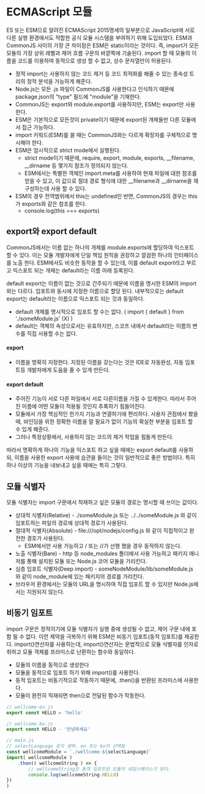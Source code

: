 # ECMAScript 모듈
ES 또는 ESM으로 알려진 ECMAScript 2015명세의 일부분으로 JavaScript에 서로 다른 실행 환경에서도 적합한 공식 모듈 시스템을 부여하기 위해 도입되었다. ESM과 CommonJS 사이의 가장 큰 차이점은 ESM은 static이라는 것이다. 즉, import가 모든 모듈의 가장 상위 레벨과 제어 흐름 구문의 바깥쪽에 기술된다. import 할 때 모듈의 이름을 코드를 이용하여 동적으로 생성 할 수 없고, 상수 문자열만이 허용된다.
* 정적 import는 사용하지 않는 코드 제거 등 코드 최적화를 해줄 수 있는 종속성 트리의 정적 분석을 가능하게 해준다.
* Node.js는 모든 .js 파일이 CommonJS를 사용한다고 인식하기 때문에 package.json의 "type" 필드에 "module"을 기재한다.
* CommonJS는 export와 module.export를 사용하지만, ESM는 export만 사용한다.
* ESM은 기본적으로 모든것이 private이기 때문에 export된 개체들만 다른 모듈에서 접근 가능하다.
* import 키워드(ESM)를 쓸 때는 CommonJS와는 다르게 확장자를 구체적으로 명시해야 한다.
* ESM은 암시적으로 strict mode에서 실행된다. 
  * strict mode이기 때문에, require, export, module, exports, __filename, __dirname 등 몇가지 참조가 정의되지 않는다.
  * ESM에서는 특별한 객체인 import.meta를 사용하여 현재 파일에 대한 참조를 얻을 수 있고, 이 값으로 절대 경로 형식에 대한 __filename과 __dirname을 재구성하는데 사용 할 수 있다.
* ESM의 경우 전역범위에서 this는 undefined인 반면, CommonJS의 경우는 this가 exports와 같은 참조를 한다.
  * console.log(this === exports)  

## export와 export default
CommonJS에서는 이름 없는 하나의 개체를 module.exports에 할당하여 익스포트 할 수 있다. 이는 모듈 개발자에게 단일 책임 원칙을 권장하고 깔끔한 하나의 인터페이스를 노출 한다.
ESM에서도 비슷한 동작을 할 수 있는데, 이를 default export라고 부르고 익스포트 되는 개체는 default라는 이름 아래 등록된다.

default export는 이름이 없는 것으로 간주되기 때문에 이름을 명시한 ESM의 import와는 다르다. 임포트와 동시에 지정한 이름으로 할당 된다. 내부적으로는 default export는 default라는 이름으로 익스포트 되는 것과 동일하다.
* default 개체를 명시적으로 임포트 할 수는 없다. ( import { default } from './someModule.js' (X) )
* default는 객체의 속성으로서는 유효하지만, 스코프 내에서 default라는 이름의 변수를 직접 사용할 수는 없다.


#### export 
* 이름을 명확히 지정한다. 지정된 이름을 갖는다는 것은 IDE로 자동완성, 자동 임포트등 개발자에게 도움을 줄 수 있게 만든다.

#### export default
* 주어진 기능이 서로 다른 파일에서 서로 다른이름을 가질 수 있게한다. 따라서 주어진 이름에 어떤 모듈이 적용될 것인지 추록하기 힘들어진다.
* 모듈에서 가장 핵심적인 한가지 기능과 연결하기에 편리하다. 사용자 관점에서 봤을 때, 바인딩을 위한 정확한 이름을 알 필요가 없이 기능의 확실한 부분을 임포트 할 수 있게 해준다.
* 그러나 특정상황에서, 사용하지 않는 코드의 제거 작업을 힘들게 만든다.


따라서 명확하게 하나의 기능을 익스포트 하고 싶을 때에는 export default를 사용하되, 이름을 사용한 export 사용에 습관을 들이는 것이 일반적으로 좋은 방법이다. 특히 하나 이상의 기능을 내보내고 싶을 때에는 특히 그렇다.


## 모듈 식별자
모듈 식별자는 import 구문에서 적재하고 싶은 모듈의 경로는 명시할 때 쓰이는 값이다.
* 상대적 식별자(Relative) - ./someModule.js 또는 ../../someModule.js 와 같이 임포트하는 파일의 경로에 상대적 경로가 사용된다.
* 절대적 식별자(Absolute) - file:///opt/nodejs/config.js 와 같이 직접적이고 완전한 경호가 사용된다.
  * ESM에서만 사용 가능하고 / 또는 //가 선행 했을 경우 동작하지 않는다.
* 노출 식별자(Bare) - http 등 node_modules 폴더에서 사용 가능하고 패키지 매니저를 통해 설치된 모듈 또는 Node.js 코어 모듈을 가리킨다.
* 심층 임포트 식별자(Deep import) - someNodeModule/lib/someModule.js 와 같이 node_module에 있는 패키지의 경로를 가리킨다.
* 브라우저 환경에서는 모듈의 URL을 명시하여 직접 임포트 할 수 있지만 Node.js에서는 지원되지 않는다.


## 비동기 임포트
import 구문은 정적이기에 모듈 식별자가 실행 중에 생성될 수 없고, 제어 구문 내에 포함 될 수 없다. 이런 제약을 극복하기 위해 ESM은 비동기 임포트(동적 임포트)를 제공한다.
import()연산자를 사용하는데, import()연산자는 문법적으로 모듈 식별자를 인자로 취하고 모듈 객체를 프라미스로 난환하는 함수와 동일하다.

* 모듈의 이름을 동적으로 생성한다
* 모듈을 동적으로 임포트 하기 위해 import()를 사용한다.
* 동적 임포트는 비동기적으로 작동하기 때문에, .then()을 반환된 프라미스에 사용한다.
* 모듈이 완전히 적재되면 then으로 전달된 함수가 작동한다.
```javascript
// wellcome-en.js
export const HELLO = 'hello'

// wellcome-ko.js
export const HELLO - '안녕하세요'

// main.js
// selectLanguage 로직 생략. en 또는 ko이 선택됨
const wellcomeModule = `./wellcome-${selectLanguage}`
import( wellcomeModule )
	.then(( wellcomeString ) => {
		// wellcomeString은 동적 임포트된 모듈의 네임스페이스가 된다.
		console.log(wellcomeString.HELLO)
})
)
```
